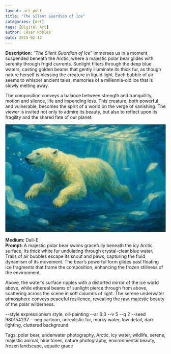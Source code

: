 ```yaml
---
layout: art_post
title: "The Silent Guardian of Ice"
categories: [Art]
tags: [Digital Art]
author: César Robles
date: 2025-02-12
---
```

**Description:** *“The Silent Guardian of Ice”* immerses us in a moment suspended beneath the Arctic, where a majestic polar bear glides with serenity through frigid currents. Sunlight filters through the deep blue waters, casting golden beams that gently illuminate its thick fur, as though nature herself is blessing the creature in liquid light. Each bubble of air seems to whisper ancient tales, memories of a millennia-old ice that is slowly melting away.

The composition conveys a balance between strength and tranquillity, motion and silence, life and impending loss. This creature, both powerful and vulnerable, becomes the spirit of a world on the verge of vanishing. The viewer is invited not only to admire its beauty, but also to reflect upon its fragility and the shared fate of our planet.

![The Silent Guardian of Ice](/imag/digital_art/the_silent_guardian_of_ice.jpg)

**Medium:** Dall-E\
**Prompt:** A majestic polar bear swims gracefully beneath the icy Arctic surface, its thick white fur undulating through crystal-clear blue water. Trails of air bubbles escape its snout and paws, capturing the fluid dynamism of its movement. The bear’s powerful form glides past floating ice fragments that frame the composition, enhancing the frozen stillness of the environment.

Above, the water’s surface ripples with a distorted mirror of the ice world above, while ethereal beams of sunlight pierce through from above, scattering across the scene in soft columns of light. The serene underwater atmosphere conveys peaceful resilience, revealing the raw, majestic beauty of the polar wilderness.

--style expressionism style, oil-painting --ar 6:3 --v 5 --q 2 --seed 980154237 --neg cartoon, unrealistic fur, murky water, low detail, dark lighting, cluttered background

Tags: polar bear, underwater photography, Arctic, icy water, wildlife, serene, majestic animal, blue tones, nature photography, environmental beauty, frozen landscape, aquatic grace